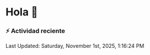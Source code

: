 # Hola 👋 

### :zap: Actividad reciente

<!--RECENT_ACTIVITY:start-->
<!--RECENT_ACTIVITY:end-->


<!--RECENT_ACTIVITY:last_update-->
Last Updated: Saturday, November 1st, 2025, 1:16:24 PM
<!--RECENT_ACTIVITY:last_update_end-->
